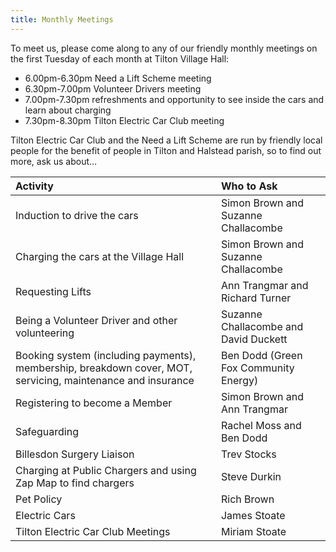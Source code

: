 ```yaml
---
title: Monthly Meetings
---
```


To meet us, please come along to any of our friendly monthly meetings on the first Tuesday of each month at Tilton Village Hall:

* 6.00pm-6.30pm Need a Lift Scheme meeting
* 6.30pm-7.00pm Volunteer Drivers meeting
* 7.00pm-7.30pm refreshments and opportunity to see inside the cars and learn about charging
* 7.30pm-8.30pm Tilton Electric Car Club meeting

Tilton Electric Car Club and the Need a Lift Scheme are run by friendly local people for the benefit of people in Tilton and Halstead parish, so to find out more, ask us about…

|           Activity                                                                                          |             Who to Ask                | 
|            :----                                                                                            |               :----                   |
| Induction to drive the cars                                                                                 | Simon Brown and Suzanne Challacombe   |
| Charging the cars at the Village Hall                                                                       | Simon Brown and Suzanne Challacombe   |
| Requesting Lifts                                                                                            | Ann Trangmar and Richard Turner       |
| Being a Volunteer Driver and other volunteering                                                             | Suzanne Challacombe and David Duckett |
| Booking system (including payments), membership, breakdown cover, MOT, servicing, maintenance and insurance | Ben Dodd (Green Fox Community Energy) |
| Registering to become a Member                                                                              | Simon Brown and Ann Trangmar          |
| Safeguarding                                                                                                | Rachel Moss and Ben Dodd              |
| Billesdon Surgery Liaison                                                                                   | Trev Stocks                           |
| Charging at Public Chargers and using Zap Map to find chargers                                              | Steve Durkin                          |
| Pet Policy                                                                                                  | Rich Brown                            |
| Electric Cars                                                                                               | James Stoate                          |
| Tilton Electric Car Club Meetings                                                                           | Miriam Stoate                         |
